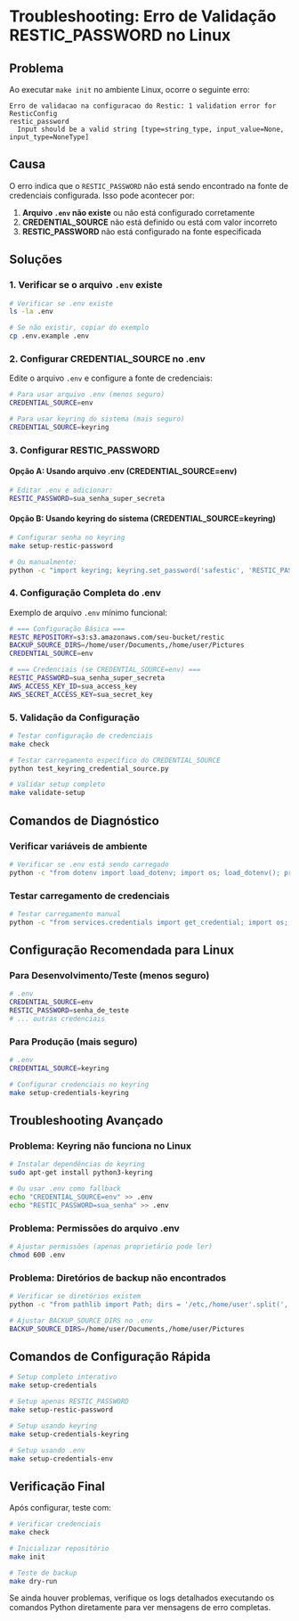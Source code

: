 # Troubleshooting: Erro de Validação RESTIC_PASSWORD no Linux

## Problema

Ao executar `make init` no ambiente Linux, ocorre o seguinte erro:

```
Erro de validacao na configuracao do Restic: 1 validation error for ResticConfig
restic_password
  Input should be a valid string [type=string_type, input_value=None, input_type=NoneType]
```

## Causa

O erro indica que o `RESTIC_PASSWORD` não está sendo encontrado na fonte de credenciais configurada. Isso pode acontecer por:

1. **Arquivo `.env` não existe** ou não está configurado corretamente
2. **CREDENTIAL_SOURCE** não está definido ou está com valor incorreto
3. **RESTIC_PASSWORD** não está configurado na fonte especificada

## Soluções

### 1. Verificar se o arquivo `.env` existe

```bash
# Verificar se .env existe
ls -la .env

# Se não existir, copiar do exemplo
cp .env.example .env
```

### 2. Configurar CREDENTIAL_SOURCE no .env

Edite o arquivo `.env` e configure a fonte de credenciais:

```bash
# Para usar arquivo .env (menos seguro)
CREDENTIAL_SOURCE=env

# Para usar keyring do sistema (mais seguro)
CREDENTIAL_SOURCE=keyring
```

### 3. Configurar RESTIC_PASSWORD

#### Opção A: Usando arquivo .env (CREDENTIAL_SOURCE=env)

```bash
# Editar .env e adicionar:
RESTIC_PASSWORD=sua_senha_super_secreta
```

#### Opção B: Usando keyring do sistema (CREDENTIAL_SOURCE=keyring)

```bash
# Configurar senha no keyring
make setup-restic-password

# Ou manualmente:
python -c "import keyring; keyring.set_password('safestic', 'RESTIC_PASSWORD', 'sua_senha_super_secreta')"
```

### 4. Configuração Completa do .env

Exemplo de arquivo `.env` mínimo funcional:

```bash
# === Configuração Básica ===
RESTC_REPOSITORY=s3:s3.amazonaws.com/seu-bucket/restic
BACKUP_SOURCE_DIRS=/home/user/Documents,/home/user/Pictures
CREDENTIAL_SOURCE=env

# === Credenciais (se CREDENTIAL_SOURCE=env) ===
RESTIC_PASSWORD=sua_senha_super_secreta
AWS_ACCESS_KEY_ID=sua_access_key
AWS_SECRET_ACCESS_KEY=sua_secret_key
```

### 5. Validação da Configuração

```bash
# Testar configuração de credenciais
make check

# Testar carregamento específico do CREDENTIAL_SOURCE
python test_keyring_credential_source.py

# Validar setup completo
make validate-setup
```

## Comandos de Diagnóstico

### Verificar variáveis de ambiente

```bash
# Verificar se .env está sendo carregado
python -c "from dotenv import load_dotenv; import os; load_dotenv(); print('CREDENTIAL_SOURCE:', os.getenv('CREDENTIAL_SOURCE')); print('RESTIC_PASSWORD:', 'CONFIGURADO' if os.getenv('RESTIC_PASSWORD') else 'NÃO CONFIGURADO')"
```

### Testar carregamento de credenciais

```bash
# Testar carregamento manual
python -c "from services.credentials import get_credential; import os; from dotenv import load_dotenv; load_dotenv(); cs = os.getenv('CREDENTIAL_SOURCE', 'env'); pwd = get_credential('RESTIC_PASSWORD', cs); print(f'CREDENTIAL_SOURCE: {cs}'); print(f'RESTIC_PASSWORD: {"ENCONTRADO" if pwd else "NÃO ENCONTRADO"}')"
```

## Configuração Recomendada para Linux

### Para Desenvolvimento/Teste (menos seguro)

```bash
# .env
CREDENTIAL_SOURCE=env
RESTIC_PASSWORD=senha_de_teste
# ... outras credenciais
```

### Para Produção (mais seguro)

```bash
# .env
CREDENTIAL_SOURCE=keyring

# Configurar credenciais no keyring
make setup-credentials-keyring
```

## Troubleshooting Avançado

### Problema: Keyring não funciona no Linux

```bash
# Instalar dependências do keyring
sudo apt-get install python3-keyring

# Ou usar .env como fallback
echo "CREDENTIAL_SOURCE=env" >> .env
echo "RESTIC_PASSWORD=sua_senha" >> .env
```

### Problema: Permissões do arquivo .env

```bash
# Ajustar permissões (apenas proprietário pode ler)
chmod 600 .env
```

### Problema: Diretórios de backup não encontrados

```bash
# Verificar se diretórios existem
python -c "from pathlib import Path; dirs = '/etc,/home/user'.split(','); [print(f'{d}: {"OK" if Path(d).exists() else "NÃO ENCONTRADO"}') for d in dirs]"

# Ajustar BACKUP_SOURCE_DIRS no .env
BACKUP_SOURCE_DIRS=/home/user/Documents,/home/user/Pictures
```

## Comandos de Configuração Rápida

```bash
# Setup completo interativo
make setup-credentials

# Setup apenas RESTIC_PASSWORD
make setup-restic-password

# Setup usando keyring
make setup-credentials-keyring

# Setup usando .env
make setup-credentials-env
```

## Verificação Final

Após configurar, teste com:

```bash
# Verificar credenciais
make check

# Inicializar repositório
make init

# Teste de backup
make dry-run
```

Se ainda houver problemas, verifique os logs detalhados executando os comandos Python diretamente para ver mensagens de erro completas.